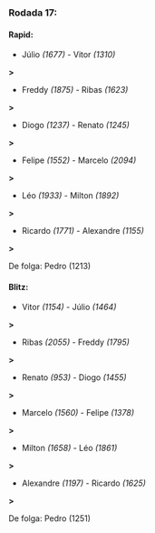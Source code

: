 ### Rodada 17:

#### Rapid:

* Júlio *(1677)*     -     Vitor *(1310)*

 **>** 
* Freddy *(1875)*     -     Ribas *(1623)*

 **>** 
* Diogo *(1237)*     -     Renato *(1245)*

 **>** 
* Felipe *(1552)*     -     Marcelo *(2094)*

 **>** 
* Léo *(1933)*     -     Milton *(1892)*

 **>** 
* Ricardo *(1771)*     -     Alexandre *(1155)*

 **>** 

De folga: Pedro (1213)

#### Blitz:

* Vitor *(1154)*     -     Júlio *(1464)*

 **>** 
* Ribas *(2055)*     -     Freddy *(1795)*

 **>** 
* Renato *(953)*     -     Diogo *(1455)*

 **>** 
* Marcelo *(1560)*     -     Felipe *(1378)*

 **>** 
* Milton *(1658)*     -     Léo *(1861)*

 **>** 
* Alexandre *(1197)*     -     Ricardo *(1625)*

 **>** 

De folga: Pedro (1251)

